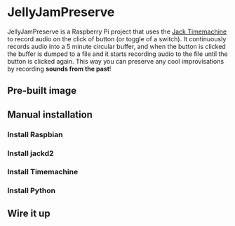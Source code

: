 # JellyJamPreserve

JellyJamPreserve is a Raspberry Pi project that uses the [Jack Timemachine](http://plugin.org.uk/timemachine/) to record audio on the click of button (or toggle of a switch). It continuously records audio into a 5 minute circular buffer, and when the button is clicked the buffer is dumped to a file and it starts recording audio to the file until the button is clicked again. This way you can preserve any cool improvisations by recording **sounds from the past**!

## Pre-built image

## Manual installation

### Install Raspbian

### Install jackd2

### Install Timemachine 

### Install Python

## Wire it up
